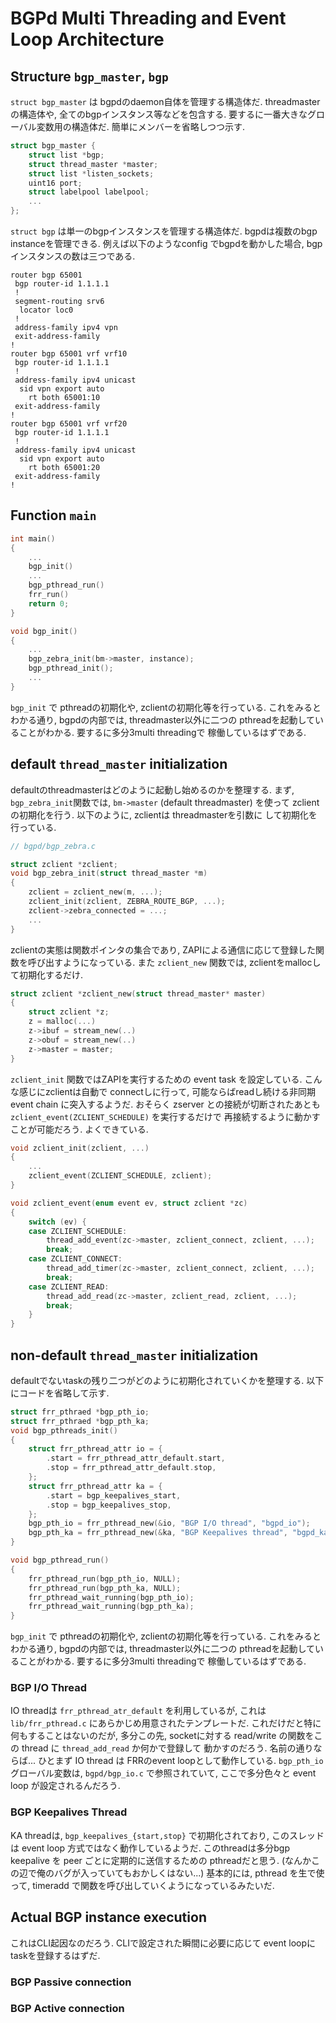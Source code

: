 # BGPd Multi Threading and Event Loop Architecture

## Structure `bgp_master`, `bgp`

`struct bgp_master` は bgpdのdaemon自体を管理する構造体だ.
threadmasterの構造体や, 全てのbgpインスタンス等などを包含する.
要するに一番大きなグローバル変数用の構造体だ.
簡単にメンバーを省略しつつ示す.

```cpp
struct bgp_master {
	struct list *bgp;
	struct thread_master *master;
	struct list *listen_sockets;
	uint16 port;
	struct labelpool labelpool;
	...
};
```

`struct bgp` は単一のbgpインスタンスを管理する構造体だ.
bgpdは複数のbgp instanceを管理できる. 例えば以下のようなconfig
でbgpdを動かした場合, bgpインスタンスの数は三つである.

```
router bgp 65001
 bgp router-id 1.1.1.1
 !
 segment-routing srv6
  locator loc0
 !
 address-family ipv4 vpn
 exit-address-family
!
router bgp 65001 vrf vrf10
 bgp router-id 1.1.1.1
 !
 address-family ipv4 unicast
  sid vpn export auto
	rt both 65001:10
 exit-address-family
!
router bgp 65001 vrf vrf20
 bgp router-id 1.1.1.1
 !
 address-family ipv4 unicast
  sid vpn export auto
	rt both 65001:20
 exit-address-family
!
```

## Function `main`

```cpp
int main()
{
	...
	bgp_init()
	...
	bgp_pthread_run()
	frr_run()
	return 0;
}

void bgp_init()
{
	...
	bgp_zebra_init(bm->master, instance);
	bgp_pthread_init();
	...
}
```

`bgp_init` で pthreadの初期化や, zclientの初期化等を行っている.
これをみるとわかる通り, bgpdの内部では, threadmaster以外に二つの
pthreadを起動していることがわかる. 要するに多分3multi threadingで
稼働しているはずである.

## default `thread_master` initialization

defaultのthreadmasterはどのように起動し始めるのかを整理する.
まず, `bgp_zebra_init`関数では, `bm->master` (default threadmaster) を使って
zclientの初期化を行う. 以下のように, zclientは threadmasterを引数に
して初期化を行っている.

```cpp
// bgpd/bgp_zebra.c

struct zclient *zclient;
void bgp_zebra_init(struct thread_master *m)
{
	zclient = zclient_new(m, ...);
	zclient_init(zclient, ZEBRA_ROUTE_BGP, ...);
	zclient->zebra_connected = ...;
	...
}
```

zclientの実態は関数ポインタの集合であり,
ZAPIによる通信に応じて登録した関数を呼び出すようになっている.
また `zclient_new` 関数では, zclientをmallocして初期化するだけ.

```cpp
struct zclient *zclient_new(struct thread_master* master)
{
	struct zclient *z;
	z = malloc(...)
	z->ibuf = stream_new(..)
	z->obuf = stream_new(..)
	z->master = master;
}
```

`zclient_init` 関数ではZAPIを実行するための
event task を設定している. こんな感じにzclientは自動で
connectしに行って, 可能ならばreadし続ける非同期event chain
に突入するようだ.
おそらく zserver との接続が切断されたあとも
`zclient_event(ZCLIENT_SCHEDULE)` を実行するだけで
再接続するように動かすことが可能だろう. よくできている.

```cpp
void zclient_init(zclient, ...)
{
	...
	zclient_event(ZCLIENT_SCHEDULE, zclient);
}

void zclient_event(enum event ev, struct zclient *zc)
{
	switch (ev) {
	case ZCLIENT_SCHEDULE:
		thread_add_event(zc->master, zclient_connect, zclient, ...);
		break;
	case ZCLIENT_CONNECT:
		thread_add_timer(zc->master, zclient_connect, zclient, ...);
		break;
	case ZCLIENT_READ:
		thread_add_read(zc->master, zclient_read, zclient, ...);
		break;
	}
}
```

## non-default `thread_master` initialization

defaultでないtaskの残り二つがどのように初期化されていくかを整理する.
以下にコードを省略して示す.

```cpp
struct frr_pthraed *bgp_pth_io;
struct frr_pthraed *bgp_pth_ka;
void bgp_pthreads_init()
{
	struct frr_pthread_attr io = {
		.start = frr_pthread_attr_default.start,
		.stop = frr_pthread_attr_default.stop,
	};
	struct frr_pthread_attr ka = {
		.start = bgp_keepalives_start,
		.stop = bgp_keepalives_stop,
	};
	bgp_pth_io = frr_pthread_new(&io, "BGP I/O thread", "bgpd_io");
	bgp_pth_ka = frr_pthread_new(&ka, "BGP Keepalives thread", "bgpd_ka");
}

void bgp_pthread_run()
{
	frr_pthread_run(bgp_pth_io, NULL);
	frr_pthread_run(bgp_pth_ka, NULL);
	frr_pthread_wait_running(bgp_pth_io);
	frr_pthread_wait_running(bgp_pth_ka);
}
```

`bgp_init` で pthreadの初期化や, zclientの初期化等を行っている.
これをみるとわかる通り, bgpdの内部では, threadmaster以外に二つの
pthreadを起動していることがわかる. 要するに多分3multi threadingで
稼働しているはずである.

### BGP I/O Thread

IO threadは `frr_pthread_atr_default` を利用しているが,
これは `lib/frr_pthread.c` にあらかじめ用意されたテンプレートだ.
これだけだと特に何もすることはないのだが, 多分この先, socketに対する
read/write の関数をこの thread に `thread_add_read` か何かで登録して
動かすのだろう. 名前の通りならば...
ひとまず IO thread は FRRのevent loopとして動作している.
`bgp_pth_io` グローバル変数は, `bgpd/bgp_io.c` で参照されていて,
ここで多分色々と event loop が設定されるんだろう.

### BGP Keepalives Thread

KA threadは, `bgp_keepalives_{start,stop}` で初期化されており,
このスレッドは event loop 方式ではなく動作しているようだ.
このthreadは多分bgp keepalive を peer ごとに定期的に送信するための
pthreadだと思う. (なんかこの辺で俺のバグが入っていてもおかしくはない...)
基本的には, pthread を生で使って, timeradd
で関数を呼び出していくようになっているみたいだ.

## Actual BGP instance execution

これはCLI起因なのだろう. CLIで設定された瞬間に必要に応じて
event loopにtaskを登録するはずだ.

### BGP Passive connection
### BGP Active connection
